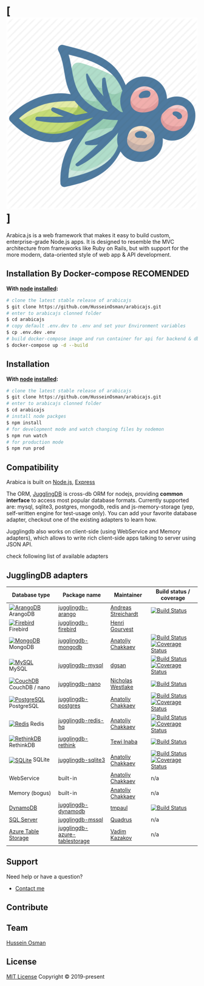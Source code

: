 # [![Arabica.js logo](https://github.com/HusseinOsman/arabicajs/blob/master/public/images/arabica.png "Arabica.js")]

Arabica.js is a web framework that makes it easy to build custom, enterprise-grade Node.js apps. It is designed to resemble the MVC architecture from frameworks like Ruby on Rails, but with support for the more modern, data-oriented style of web app & API development. 


## Installation By Docker-compose RECOMENDED &nbsp;
**With [node](http://nodejs.org) [installed](http://nodejs.org/en/download):**
```sh
# clone the latest stable release of arabicajs
$ git clone https://github.com/HusseinOsman/arabicajs.git
# enter to arabicajs clonned folder
$ cd arabicajs
# copy default .env.dev to .env and set your Environment variables
$ cp .env.dev .env
# build docker-compose image and run container for api for backend & db for mongo
$ docker-compose up -d --build
```



## Installation &nbsp;
**With [node](http://nodejs.org) [installed](http://nodejs.org/en/download):**
```sh
# clone the latest stable release of arabicajs
$ git clone https://github.com/HusseinOsman/arabicajs.git
# enter to arabicajs clonned folder
$ cd arabicajs
# install node packges
$ npm install
# for development mode and watch changing files by nodemon
$ npm run watch 
# for production mode 
$ npm run prod 
```

## Compatibility

Arabica is built on [Node.js](http://nodejs.org/), [Express](http://expressjs.com/)


The ORM, 
[JugglingDB](http://1602.github.io/jugglingdb/) is cross-db ORM for nodejs, providing
**common interface** to access most popular database formats.  Currently
supported are: mysql, sqlite3, postgres, mongodb, redis and
js-memory-storage (yep, self-written engine for test-usage only). You can add
your favorite database adapter, checkout one of the existing adapters to learn
how.

Jugglingdb also works on client-side (using WebService and Memory adapters),
which allows to write rich client-side apps talking to server using JSON API.

check following list of available adapters

## JugglingDB adapters

<table>
  <thead>
    <tr>
      <th>Database type</th>
      <th>Package name</th>
      <th>Maintainer</th>
      <th>Build status / coverage</th>
    </tr>
  </thead>
  <tbody>
    <!-- ArangoDB -->
    <tr>
      <td><a href="http://www.arangodb.org/"><img width="16" height="16" src="https://www.arangodb.com/wp-content/uploads/2016/03/small-1.png" style="vertical-align:middle" alt="ArangoDB" /></a> ArangoDB</td>
      <td><a href="https://github.com/m0ppers/jugglingdb-arango">jugglingdb-arango</a></td>
      <td><a href="https://github.com/m0ppers">Andreas Streichardt</a></td>
      <td><a href="https://travis-ci.org/m0ppers/jugglingdb-arango"><img src="https://travis-ci.org/m0ppers/jugglingdb-arango.svg?branch=master" alt="Build Status" /></a></td>
    </tr>
    <!-- Firebird -->
    <tr>
      <td><a href="http://firebirdsql.org"><img src="http://firebirdsql.org/favicon.ico" alt="Firebird"/></a> Firebird</td>
      <td><a href="http://github.com/hgourvest/jugglingdb-firebird">jugglingdb-firebird</a></td>
      <td><a href="http://github.com/hgourvest">Henri Gourvest</a></td>
    </tr>
    <!-- MongoDB -->
    <tr>
      <td><a href="http://www.mongodb.org"><img width="16" height="16" src="https://www.mongodb.com/assets/images/global/favicon.ico" alt="MongoDB" /></a> MongoDB</td>
      <td><a href="https://github.com/jugglingdb/mongodb-adapter">jugglingdb-mongodb</a></td>
      <td><a href="https://github.com/1602">Anatoliy Chakkaev</a></td>
      <td><a href="https://circleci.com/gh/jugglingdb/mongodb-adapter"><img src="https://circleci.com/gh/jugglingdb/mongodb-adapter.svg?&style=shield" alt="Build Status" /></a> <a href='https://coveralls.io/github/jugglingdb/mongodb-adapter?branch=master'><img src='https://coveralls.io/repos/github/jugglingdb/mongodb-adapter/badge.svg?branch=master' alt='Coverage Status' /></a></td>
    </tr>
    <!-- MySQL -->
    <tr>
      <td><a href="http://www.mysql.com/"><img width="16" height="16" src="http://www.mysql.com/common/themes/sakila/favicon.ico" style="vertical-align:middle"" alt="MySQL" /></a> MySQL</td>
      <td><a href="https://github.com/jugglingdb/mysql-adapter">jugglingdb-mysql</a></td>
      <td><a href="https://github.com/dgsan">dgsan</a></td>
      <td><a href="https://circleci.com/gh/jugglingdb/mysql-adapter"><img src="https://circleci.com/gh/jugglingdb/mysql-adapter.svg?style=shield" alt="Build Status" /></a> <a href='https://coveralls.io/github/jugglingdb/mysql-adapter?branch=master'><img src='https://coveralls.io/repos/github/jugglingdb/mysql-adapter/badge.svg?branch=master' alt='Coverage Status' /></a></td>
    </tr>
    <!-- CouchDB / nano -->
    <tr>
      <td><a href="http://couchdb.apache.org/"><img width="16" src="http://couchdb.apache.org/favicon.ico" style="vertical-align:middle"" alt="CouchDB" /></a> CouchDB / nano</td>
      <td><a href="https://github.com/jugglingdb/nano-adapter">jugglingdb-nano</a></td>
      <td><a href="https://github.com/nrw">Nicholas Westlake</a></td>
      <td><a href="https://travis-ci.org/jugglingdb/nano-adapter"><img src="https://travis-ci.org/jugglingdb/nano-adapter.svg?branch=master" alt="Build Status" /></a></td>
    </tr>
    <!-- PostgreSQL -->
    <tr>
      <td><a href="http://www.postgresql.org/"><img src="http://www.postgresql.org/favicon.ico" style="vertical-align:middle"" alt="PostgreSQL" /></a> PostgreSQL</td>
      <td><a href="https://github.com/jugglingdb/postgres-adapter">jugglingdb-postgres</a></td>
      <td><a href="https://github.com/1602">Anatoliy Chakkaev</a></td>
      <td><a href="https://circleci.com/gh/jugglingdb/postgres-adapter"><img src="https://circleci.com/gh/jugglingdb/postgres-adapter.svg?style=shield" alt="Build Status" /></a> <a href='https://coveralls.io/github/jugglingdb/postgres-adapter?branch=master'><img src='https://coveralls.io/repos/github/jugglingdb/postgres-adapter/badge.svg?branch=master' alt='Coverage Status' /></a></td>
    </tr>
    <!-- Redis -->
    <tr>
      <td><a href="http://redis.io/"><img src="http://redis.io/images/favicon.png" alt="Redis" /></a> Redis</td>
      <td><a href="https://github.com/jugglingdb/redis-hq-adapter">jugglingdb-redis-hq</a></td>
      <td><a href="https://github.com/1602">Anatoliy Chakkaev</a></td>
      <td><a href="https://circleci.com/gh/jugglingdb/redis-hq-adapter"><img src="https://circleci.com/gh/jugglingdb/redis-hq-adapter.svg?style=shield" alt="Build Status" /></a> <a href='https://coveralls.io/github/jugglingdb/redis-hq-adapter?branch=master'><img src='https://coveralls.io/repos/github/jugglingdb/redis-hq-adapter/badge.svg?branch=master' alt='Coverage Status' /></a></td>
    </tr>
    <!-- RethinkDB -->
    <tr>
      <td><a href="http://www.rethinkdb.com/"><img src="http://www.rethinkdb.com/favicon.ico" alt="RethinkDB" width="16" height="16" /></a> RethinkDB</td>
      <td><a href="https://github.com/fuwaneko/jugglingdb-rethink">jugglingdb-rethink</a></td>
      <td><a href="https://github.com/fuwaneko">Tewi Inaba</a></td>
      <td><a href="https://travis-ci.org/fuwaneko/jugglingdb-rethink"><img src="https://travis-ci.org/fuwaneko/jugglingdb-rethink.svg?branch=master" alt="Build Status" /></a></td>
    </tr>
    <!-- SQLite 3 -->
    <tr>
      <td><a href="http://www.sqlite.org/"><img width="16" src="https://www.sqlmaestro.com/data/181/1249905374-32x32.gif" style="vertical-align:middle" alt="SQLite" /></a> SQLite</td>
      <td><a href="https://github.com/jugglingdb/sqlite3-adapter">jugglingdb-sqlite3</a></td>
      <td><a href="https://github.com/anatoliychakkaev">Anatoliy Chakkaev</a></td>
      <td><a href="https://circleci.com/gh/jugglingdb/sqlite3-adapter"><img src="https://circleci.com/gh/jugglingdb/sqlite3-adapter.svg?style=shield" alt="Build Status" /></a> <a href='https://coveralls.io/github/jugglingdb/sqlite3-adapter?branch=master'><img src='https://coveralls.io/repos/github/jugglingdb/sqlite3-adapter/badge.svg?branch=master' alt='Coverage Status' /></a></td>
    </tr>
    <tr>
      <td>WebService</td>
      <td>built-in</td>
      <td><a href="https://github.com/1602">Anatoliy Chakkaev</a></td>
      <td>n/a</td>
    </tr>
    <tr>
      <td>Memory (bogus)</td>
      <td>built-in</td>
      <td><a href="https://github.com/1602">Anatoliy Chakkaev</a></td>
      <td>n/a</td>
    </tr>
    <!-- DynamoDB -->
    <tr>
      <td><a href="http://en.wikipedia.org/wiki/Amazon_DynamoDB"> DynamoDB </a></td>
      <td><a href="https://github.com/tmpaul/jugglingdb-dynamodb">jugglingdb-dynamodb</a></td>
      <td><a href="https://github.com/tmpaul">tmpaul</a></td>
      <td><a href="https://travis-ci.org/tmpaul/jugglingdb-dynamodb"><img src="https://travis-ci.org/tmpaul/jugglingdb-dynamodb.svg?branch=master" alt="Build Status" /></a></td>
    </tr>
    <tr>
      <td><a href="http://www.microsoft.com/en-ca/server-cloud/products/sql-server/">SQL Server<a></td>
      <td><a href="https://github.com/Quadrus/jugglingdb-mssql">jugglingdb-mssql</a></td>
      <td><a href="https://github.com/Quadrus">Quadrus</a></td>
      <td>n/a</td>
    </tr>
    <tr>
      <td><a href="https://msdn.microsoft.com/en-us/library/azure/jj553018.aspx">Azure Table Storage<a></td>
      <td><a href="https://github.com/yads/jugglingdb-azure-tablestorage">jugglingdb-azure-tablestorage</a></td>
      <td><a href="https://github.com/yads">Vadim Kazakov</a></td>
      <td>n/a</td>
    </tr>

  </tbody>
</table>


## Support
Need help or have a question?
- [Contact me](mailto:hussein.mostafa.osman@gmail.com?Subject=Arabicajs)

## Contribute

## Team
[Hussein Osman](http://github.com/HusseinOsman) 

## License
[MIT License](https://opensource.org/licenses/MIT)  Copyright © 2019-present